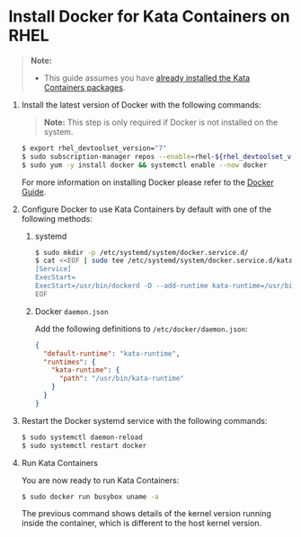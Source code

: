 # Install Docker for Kata Containers on RHEL

> **Note:**
>
> - This guide assumes you have
>   [already installed the Kata Containers packages](../rhel-installation-guide.md).

1. Install the latest version of Docker with the following commands:

   > **Note:** This step is only required if Docker is not installed on the system.

   ```bash
   $ export rhel_devtoolset_version="7"
   $ sudo subscription-manager repos --enable=rhel-${rhel_devtoolset_version}-server-extras-rpms
   $ sudo yum -y install docker && systemctl enable --now docker
   ```

   For more information on installing Docker please refer to the
   [Docker Guide](https://access.redhat.com/documentation/en-us/red_hat_enterprise_linux_atomic_host/7/html-single/getting_started_with_containers/#getting_docker_in_rhel_7).

2. Configure Docker to use Kata Containers by default with one of the following methods:

    1. systemd

        ```bash
        $ sudo mkdir -p /etc/systemd/system/docker.service.d/
        $ cat <<EOF | sudo tee /etc/systemd/system/docker.service.d/kata-containers.conf
        [Service]
        ExecStart=
        ExecStart=/usr/bin/dockerd -D --add-runtime kata-runtime=/usr/bin/kata-runtime --default-runtime=kata-runtime
        EOF
        ```

    2. Docker `daemon.json`

        Add the following definitions to `/etc/docker/daemon.json`:

        ```json
        {
          "default-runtime": "kata-runtime",
          "runtimes": {
            "kata-runtime": {
              "path": "/usr/bin/kata-runtime"
            }
          }
        }
        ```

3. Restart the Docker systemd service with the following commands:

   ```bash
   $ sudo systemctl daemon-reload
   $ sudo systemctl restart docker
   ```

4. Run Kata Containers

   You are now ready to run Kata Containers:

   ```bash
   $ sudo docker run busybox uname -a
   ```

   The previous command shows details of the kernel version running inside the
   container, which is different to the host kernel version.
